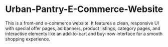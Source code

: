 # Urban-Pantry-E-Commerce-Website
This is a front-end e-commerce website. It features a clean, responsive UI with special offer pages, ad banners, product listings, category pages, and  interactive elements like an add-to-cart and buy-now interface for a smooth shopping experience. 
